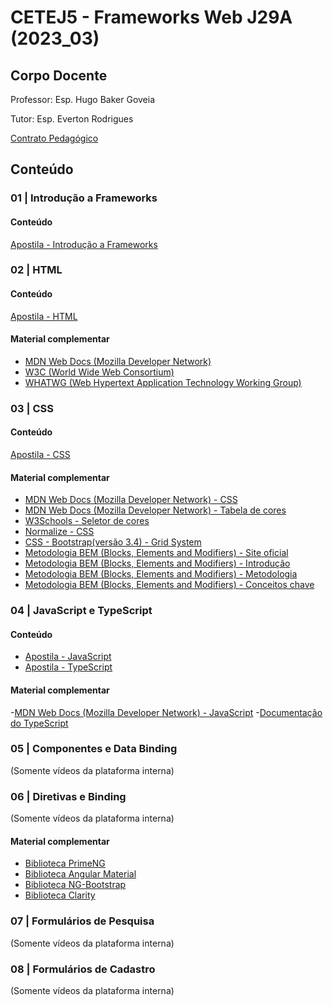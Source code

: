 # CETEJ5 - Frameworks Web J29A (2023_03)

## Corpo Docente
Professor: Esp. Hugo Baker Goveia 

Tutor: Esp. Everton Rodrigues

[Contrato Pedagógico](https://github.com/MarleneMoraes/utfpr-java/blob/main/frameworks/FRAMEWORKS_contrato-pedagogico.pdf)

## Conteúdo
### 01 | Introdução a Frameworks

#### Conteúdo
[Apostila - Introdução a Frameworks](https://github.com/MarleneMoraes/utfpr-java/blob/main/frameworks/01_introducao-a-frameworks.pdf)

### 02 | HTML
#### Conteúdo
[Apostila - HTML](https://github.com/MarleneMoraes/utfpr-java/blob/main/frameworks/02_html.pdf)

#### Material complementar
- [MDN Web Docs (Mozilla Developer Network)](https://developer.mozilla.org/pt-BR/)
- [W3C (World Wide Web Consortium)](https://www.w3.org/)
- [WHATWG (Web Hypertext Application Technology Working Group)](https://whatwg.org/)

### 03 | CSS
#### Conteúdo
[Apostila - CSS](https://github.com/MarleneMoraes/utfpr-java/blob/main/frameworks/03_css.pdf)

#### Material complementar
- [MDN Web Docs (Mozilla Developer Network) - CSS](https://developer.mozilla.org/pt-BR/docs/Web/CSS)
- [MDN Web Docs (Mozilla Developer Network) - Tabela de cores](https://developer.mozilla.org/pt-BR/docs/Web/CSS/color_value)
- [W3Schools - Seletor de cores](https://www.w3schools.com/colors/colors_picker.asp)
- [Normalize - CSS](https://necolas.github.io/normalize.css/)
- [CSS - Bootstrap(versão 3.4) - Grid System](https://getbootstrap.com/docs/3.4/css/#grid)
- [Metodologia BEM (Blocks, Elements and Modifiers) - Site oficial](https://getbem.com/)
- [Metodologia BEM (Blocks, Elements and Modifiers) - Introdução](https://getbem.com/introduction/)
- [Metodologia BEM (Blocks, Elements and Modifiers) - Metodologia](https://en.bem.info/methodology/quick-start/)
- [Metodologia BEM (Blocks, Elements and Modifiers) - Conceitos chave](https://en.bem.info/methodology/key-concepts/)

### 04 | JavaScript e TypeScript
#### Conteúdo
- [Apostila - JavaScript](https://github.com/MarleneMoraes/utfpr-java/blob/main/frameworks/04_javascript.pdf)
- [Apostila - TypeScript](https://github.com/MarleneMoraes/utfpr-java/blob/main/frameworks/04_typescript.pdf)

#### Material complementar
-[MDN Web Docs (Mozilla Developer Network) - JavaScript](https://developer.mozilla.org/pt-BR/docs/Web/JavaScript)
-[Documentação do TypeScript](https://www.typescriptlang.org/)

### 05 | Componentes e Data Binding
(Somente vídeos da plataforma interna)

### 06 | Diretivas e Binding
(Somente vídeos da plataforma interna)

#### Material complementar
- [Biblioteca PrimeNG](https://primeng.org/installation)
- [Biblioteca Angular Material](https://material.angular.io/components/categories)
- [Biblioteca NG-Bootstrap](https://ng-bootstrap.github.io/#/components/accordion/overview)
- [Biblioteca Clarity](https://clarity.design/)

### 07 | Formulários de Pesquisa

(Somente vídeos da plataforma interna)

### 08 | Formulários de Cadastro

(Somente vídeos da plataforma interna)
